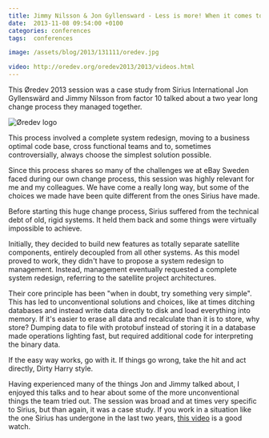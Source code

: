```yaml
---
title: Jimmy Nilsson & Jon Gyllensward - Less is more! When it comes to art and software
date:  2013-11-08 09:54:00 +0100
categories: conferences
tags:  conferences

image: /assets/blog/2013/131111/oredev.jpg

video: http://oredev.org/oredev2013/2013/videos.html
---
```


This Øredev 2013 session was a case study from Sirius International Jon Gyllenswärd 
and Jimmy Nilsson from factor 10 talked about a two year long change process they 
managed together.

![Øredev logo]({{page.image}})

This process involved a complete system redesign, moving to a business optimal code 
base, cross functional teams and to, sometimes controversially, always choose the 
simplest solution possible.

Since this process shares so many of the challenges we at eBay Sweden faced during 
our own change process, this session was highly relevant for me and my colleagues. 
We have come a really long way, but some of the choices we made have been quite 
different from the ones Sirius have made.

Before starting this huge change process, Sirius suffered from the technical debt
of old, rigid systems. It held them back and some things were virtually impossible
to achieve. 

Initially, they decided to build new features as totally separate satellite components,
entirely decoupled from all other systems. As this model proved to work, they didn't
have to propose a system redesign to management. Instead, management eventually requested 
a complete system redesign, referring to the satellite project architectures.

Their core principle has been "when in doubt, try something very simple". This has
led to unconventional solutions and choices, like at times ditching databases and
instead write data directly to disk and load everything into memory. If it's easier
to erase all data and recalculate than it is to store, why store? Dumping data to
file with protobuf instead of storing it in a database made operations lighting fast, 
but required additional code for interpreting the binary data.

If the easy way works, go with it. If things go wrong, take the hit and act directly,
Dirty Harry style.

Having experienced many of the things Jon and Jimmy talked about, I enjoyed this
talks and to hear about some of the more unconventional things the team tried out.
The session was broad and at times very specific to Sirius, but than again, it was
a case study. If you work in a situation like the one Sirius has undergone in the
last two years, [this video]({{page.video}}) is a good watch.